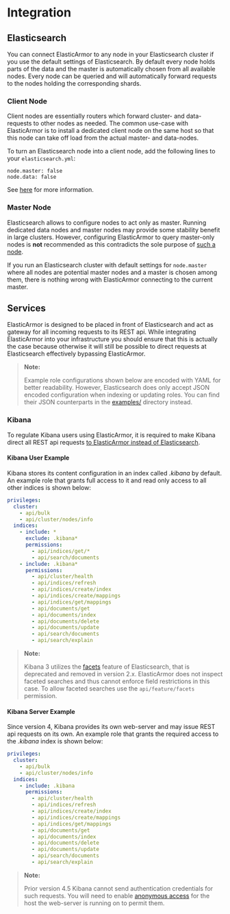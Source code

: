 # <a id="integration"></a> Integration

## <a id="integration-elasticsearch"></a> Elasticsearch

You can connect ElasticArmor to any node in your Elasticsearch cluster if you use the default settings of Elasticsearch.
By default every node holds parts of the data and the master is automatically chosen from all available nodes. Every
node can be queried and will automatically forward requests to the nodes holding the corresponding shards.

### <a id="integration-elasticsearch-client-node"></a> Client Node

Client nodes are essentially routers which forward cluster- and data-requests to other nodes as needed. The common
use-case with ElasticArmor is to install a dedicated client node on the same host so that this node can take off
load from the actual master- and data-nodes.

To turn an Elasticsearch node into a client node, add the following lines to your `elasticsearch.yml`:

    node.master: false
    node.data: false

See [here](https://www.elastic.co/guide/en/elasticsearch/reference/current/modules-node.html#modules-node)
for more information.

### <a id="integration-elasticsearch-master-node"></a> Master Node

Elasticsearch allows to configure nodes to act only as master. Running dedicated data nodes and master nodes may
provide some stability benefit in large clusters. However, configuring ElasticArmor to query master-only nodes is
**not** recommended as this contradicts the sole purpose of
[such a node](https://www.elastic.co/guide/en/elasticsearch/reference/current/modules-node.html#master-node).

If you run an Elasticsearch cluster with default settings for `node.master` where all nodes are potential master
nodes and a master is chosen among them, there is nothing wrong with ElasticArmor connecting to the current master.

## <a id="integration-services"></a> Services

ElasticArmor is designed to be placed in front of Elasticsearch and act as gateway for all incoming requests to its
REST api. While integrating ElasticArmor into your infrastructure you should ensure that this is actually the case
because otherwise it will still be possible to direct requests at Elasticsearch effectively bypassing ElasticArmor.

> **Note:**
>
> Example role configurations shown below are encoded with YAML for better readability. However, Elasticsearch does
> only accept JSON encoded configuration when indexing or updating roles. You can find their JSON counterparts in
> the [examples/](examples/) directory instead.

### <a id="integration-services-kibana"></a> Kibana

To regulate Kibana users using ElasticArmor, it is required to make Kibana direct all REST api requests
[to ElasticArmor instead of Elasticsearch](https://www.elastic.co/guide/en/kibana/current/setup.html#connect).

#### <a id="integration-services-kibana-user"></a> Kibana User Example

Kibana stores its content configuration in an index called *.kibana* by default. An example
role that grants full access to it and read only access to all other indices is shown below:

```yaml
privileges:
  cluster:
    - api/bulk
    - api/cluster/nodes/info
  indices:
    - include: *
      exclude: .kibana*
      permissions:
        - api/indices/get/*
        - api/search/documents
    - include: .kibana*
      permissions:
        - api/cluster/health
        - api/indices/refresh
        - api/indices/create/index
        - api/indices/create/mappings
        - api/indices/get/mappings
        - api/documents/get
        - api/documents/index
        - api/documents/delete
        - api/documents/update
        - api/search/documents
        - api/search/explain
```

> **Note:**
>
> Kibana 3 utilizes the [facets](https://www.elastic.co/guide/en/elasticsearch/reference/current/search-facets.html)
> feature of Elasticsearch, that is deprecated and removed in version 2.x. ElasticArmor does not inspect faceted
> searches and thus cannot enforce field restrictions in this case. To allow faceted searches use the
> `api/feature/facets` permission.

#### <a id="integration-services-kibana-server"></a> Kibana Server Example

Since version 4, Kibana provides its own web-server and may issue REST api requests on its own.
An example role that grants the required access to the *.kibana* index is shown below:

```yaml
privileges:
  cluster:
    - api/bulk
    - api/cluster/nodes/info
  indices:
    - include: .kibana
      permissions:
        - api/cluster/health
        - api/indices/refresh
        - api/indices/create/index
        - api/indices/create/mappings
        - api/indices/get/mappings
        - api/documents/get
        - api/documents/index
        - api/documents/delete
        - api/documents/update
        - api/search/documents
        - api/search/explain
```

> **Note:**
>
> Prior version 4.5 Kibana cannot send authentication credentials for such requests. You will need to enable
> [anonymous access](03-Configuration.md#configuration-proxy-anonymous-access) for the host the web-server is
> running on to permit them.
